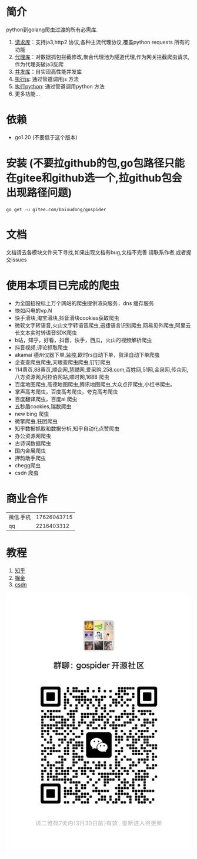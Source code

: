 # 简介
python到golang爬虫过渡的所有必需库.
1. [请求库](../../tree/master/requests)：支持ja3,http2 协议,各种主流代理协议,覆盖python requests 所有的功能
2. [代理库](../../tree/master/proxy)：对数据抓包拦截修改,聚合代理池为隧道代理,作为网关拦截爬虫请求,作为代理突破ja3反爬
3. [并发库](../../tree/master/thread)：自实现高性能并发库
4. [执行js](../../tree/master/cmd): 通过管道调用js 方法
5. [执行python](../../tree/master/cmd): 通过管道调用python 方法
6. 更多功能...
# 依赖
* go1.20 (不要低于这个版本)
# 安装 (不要拉github的包,go包路径只能在gitee和github选一个,拉github包会出现路径问题)
```
go get -u gitee.com/baixudong/gospider
```
# 文档
文档请去各模块文件夹下寻找,如果出现文档有bug,文档不完善 请联系作者,或者提交issues

# 使用本项目已完成的爬虫
* 为全国招投标上万个网站的爬虫提供渲染服务，dns 缓存服务
* 快如闪电的vp.N
* 快手滑块,淘宝滑块,抖音滑块cookies获取爬虫
* 微软文字转语音,火山文字转语音爬虫,迅捷语言识别爬虫,网易见外爬虫,阿里云长文本实时转语音SDK爬虫
* b站，知乎，好看，抖音，快手，西瓜，火山的视频解析爬虫
* 抖音视频,评论抓取爬虫
* akamai 德州仪器下单,监控,欧时rs自动下单，贸泽自动下单爬虫
* 企查查爬虫爬虫,天眼查爬虫爬虫,钉钉爬虫
* 114黄页,88黄页,顺企网,慧聪网,爱采购,258.com,百姓网,51网,金泉网,传众网,八方资源网,阿拉伯网站,顺时网,1688 爬虫
* 百度地图爬虫,高德地图爬虫,腾讯地图爬虫,大众点评爬虫,小红书爬虫。
* 掌声高考爬虫，百度高考爬虫，夸克高考爬虫
* 百度翻译爬虫，百度ai 爬虫
* 五秒盾cookies,瑞数爬虫
* new bing 爬虫
* 微擎爬虫,狂团爬虫
* 知乎数据抓取和数据分析,知乎自动化点赞爬虫
* 办公资源网爬虫
* 古诗词数据爬虫
* 国内会展爬虫
* 押韵助手爬虫
* chegg爬虫
* csdn 爬虫
# 商业合作
|||
|-|-|
|微信.手机|17626043715|
|qq|2216403312|

# 教程
1. [知乎](https://www.zhihu.com/people/xiao-bai-shu-87-3/posts)
2. [掘金](https://juejin.cn/user/4098624347452359/posts)
3. [csdn](https://blog.csdn.net/Mr_bai_404?type=blog)

![](im.jpg)